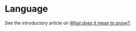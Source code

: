 # Language

See the introductory article on [What does it mean to *prove*?](../intro_to_zk/what_is_proving.md).